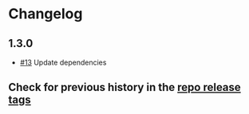 # Changelog

## 1.3.0
- [#13](https://github.com/mercadolibre/frontend-logger/pull/13) Update dependencies

## Check for previous history in the [repo release tags](https://github.com/mercadolibre/frontend-logger/releases)
